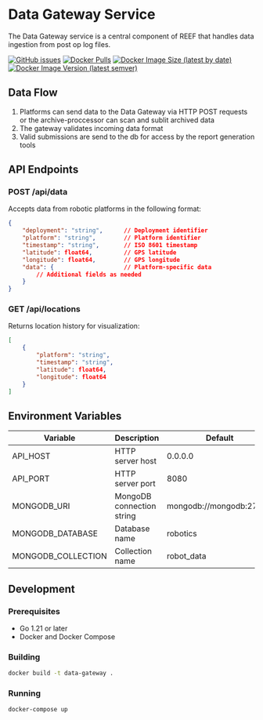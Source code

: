 # Data Gateway Service

The Data Gateway service is a central component of REEF that handles data ingestion from post op log files.

[![GitHub issues](https://img.shields.io/github/issues/munzz11/data-gateway)](https://github.com/munzz11/data-gateway/issues)
[![Docker Pulls](https://img.shields.io/docker/pulls/munzz11/reef-data-gateway)](https://hub.docker.com/r/munzz11/reef-data-gateway)
[![Docker Image Size (latest by date)](https://img.shields.io/docker/image-size/munzz11/reef-data-gateway)](https://hub.docker.com/r/munzz11/reef-data-gateway)
[![Docker Image Version (latest semver)](https://img.shields.io/docker/v/munzz11/reef-data-gateway)](https://hub.docker.com/r/munzz11/reef-data-gateway)

## Data Flow

1. Platforms can send data to the Data Gateway via HTTP POST requests or the archive-proccessor can scan and sublit archived data
2. The gateway validates incoming data format
3. Valid submissions are send to the db for access by the report generation tools

## API Endpoints

### POST /api/data
Accepts data from robotic platforms in the following format:

```json
{
    "deployment": "string",      // Deployment identifier
    "platform": "string",        // Platform identifier
    "timestamp": "string",       // ISO 8601 timestamp
    "latitude": float64,         // GPS latitude
    "longitude": float64,        // GPS longitude
    "data": {                    // Platform-specific data
        // Additional fields as needed
    }
}
```

### GET /api/locations
Returns location history for visualization:
```json
[
    {
        "platform": "string",
        "timestamp": "string",
        "latitude": float64,
        "longitude": float64
    }
]
```

## Environment Variables

| Variable | Description | Default |
|----------|-------------|---------|
| API_HOST | HTTP server host | 0.0.0.0 |
| API_PORT | HTTP server port | 8080 |
| MONGODB_URI | MongoDB connection string | mongodb://mongodb:27017 |
| MONGODB_DATABASE | Database name | robotics |
| MONGODB_COLLECTION | Collection name | robot_data |

## Development

### Prerequisites
- Go 1.21 or later
- Docker and Docker Compose

### Building
```bash
docker build -t data-gateway .
```

### Running
```bash
docker-compose up
```
